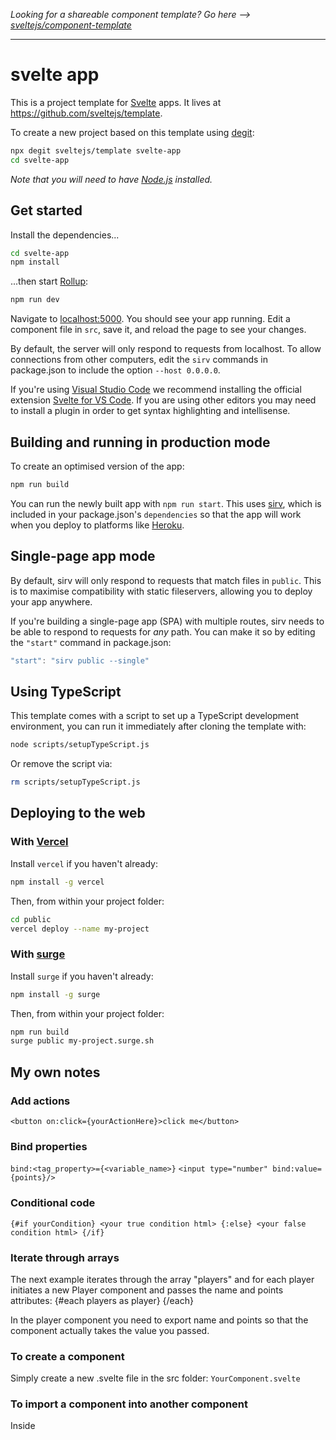 *Looking for a shareable component template? Go here --> [sveltejs/component-template](https://github.com/sveltejs/component-template)*

---

# svelte app

This is a project template for [Svelte](https://svelte.dev) apps. It lives at https://github.com/sveltejs/template.

To create a new project based on this template using [degit](https://github.com/Rich-Harris/degit):

```bash
npx degit sveltejs/template svelte-app
cd svelte-app
```

*Note that you will need to have [Node.js](https://nodejs.org) installed.*


## Get started

Install the dependencies...

```bash
cd svelte-app
npm install
```

...then start [Rollup](https://rollupjs.org):

```bash
npm run dev
```

Navigate to [localhost:5000](http://localhost:5000). You should see your app running. Edit a component file in `src`, save it, and reload the page to see your changes.

By default, the server will only respond to requests from localhost. To allow connections from other computers, edit the `sirv` commands in package.json to include the option `--host 0.0.0.0`.

If you're using [Visual Studio Code](https://code.visualstudio.com/) we recommend installing the official extension [Svelte for VS Code](https://marketplace.visualstudio.com/items?itemName=svelte.svelte-vscode). If you are using other editors you may need to install a plugin in order to get syntax highlighting and intellisense.

## Building and running in production mode

To create an optimised version of the app:

```bash
npm run build
```

You can run the newly built app with `npm run start`. This uses [sirv](https://github.com/lukeed/sirv), which is included in your package.json's `dependencies` so that the app will work when you deploy to platforms like [Heroku](https://heroku.com).


## Single-page app mode

By default, sirv will only respond to requests that match files in `public`. This is to maximise compatibility with static fileservers, allowing you to deploy your app anywhere.

If you're building a single-page app (SPA) with multiple routes, sirv needs to be able to respond to requests for *any* path. You can make it so by editing the `"start"` command in package.json:

```js
"start": "sirv public --single"
```

## Using TypeScript

This template comes with a script to set up a TypeScript development environment, you can run it immediately after cloning the template with:

```bash
node scripts/setupTypeScript.js
```

Or remove the script via:

```bash
rm scripts/setupTypeScript.js
```

## Deploying to the web

### With [Vercel](https://vercel.com)

Install `vercel` if you haven't already:

```bash
npm install -g vercel
```

Then, from within your project folder:

```bash
cd public
vercel deploy --name my-project
```

### With [surge](https://surge.sh/)

Install `surge` if you haven't already:

```bash
npm install -g surge
```

Then, from within your project folder:

```bash
npm run build
surge public my-project.surge.sh
```


## My own notes
### Add actions
`<button on:click={yourActionHere}>click me</button>`

### Bind properties
`bind:<tag_property>={<variable_name>}`
`<input type="number" bind:value={points}/>`

### Conditional code
`{#if yourCondition}
	<your true condition html>
{:else}
	<your false condition html>
{/if}`

### Iterate through arrays
The next example iterates through the array "players" and for each player initiates a new Player component and passes the name and points attributes:
{#each players as player}
	<Player name={player.name} points={player.points} />
{/each}

In the player component you need to export name and points so that the component actually takes the value you passed.


### To create a component
Simply create a new .svelte file in the src folder:
`YourComponent.svelte`

### To import a component into another component
Inside <script>:
`import YourComponent from './YourComponent.svelte'`
  
After your component is imported you can place it wherever you want like so:
`<div class="container">
<YourComponent />
...
</div>`

### To broadcast an event through components you need to use the event dispatcher from svelte:
In the <script>:
`import { CreateEventDispatcher } from 'svelte';
const dispatch = CreateEventDispatcher();`
  
When you want to fire a new event:
`dispatch("addplayer", player);`

This will fire the event "addplayer" and pass the player object as the event value.
 
In the other component where you expect to handle the events you need to:
`<AddPlayer on:addplayerevent={addPlayer}/>`

This will execute your function "addPlayer" when the event "addplayerevent" is fired inside the AddPlayer component.
To get the value passed on the event you need to read the variable "detail":
`
const addPlayer = (e) => {
	const newPlayer = e.detail;
	//players.push(newPlayer) will not work because the objects are immutable.
	players = [...players, newPlayer];
}
`



